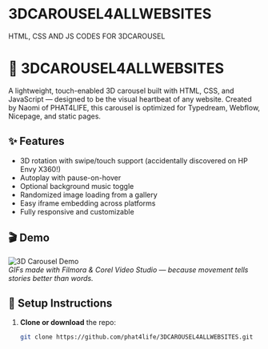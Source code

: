 # 3DCAROUSEL4ALLWEBSITES
HTML, CSS AND JS CODES FOR 3DCAROUSEL

# 🎠 3DCAROUSEL4ALLWEBSITES

A lightweight, touch-enabled 3D carousel built with HTML, CSS, and JavaScript — designed to be the visual heartbeat of any website. Created by Naomi of PHAT4LIFE, this carousel is optimized for Typedream, Webflow, Nicepage, and static pages.

## ✨ Features
- 3D rotation with swipe/touch support (accidentally discovered on HP Envy X360!)
- Autoplay with pause-on-hover
- Optional background music toggle
- Randomized image loading from a gallery
- Easy iframe embedding across platforms
- Fully responsive and customizable

## 🎬 Demo
![3D Carousel Demo](demo.gif)  
*GIFs made with Filmora & Corel Video Studio — because movement tells stories better than words.*

## 🚀 Setup Instructions

1. **Clone or download** the repo:
   ```bash
   git clone https://github.com/phat4life/3DCAROUSEL4ALLWEBSITES.git
